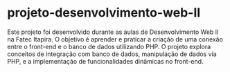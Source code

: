 # projeto-desenvolvimento-web-II
Este projeto foi desenvolvido durante as aulas de Desenvolvimento Web II na Fatec Itapira. O objetivo é aprender e praticar a criação de uma conexão entre o front-end e o banco de dados utilizando PHP. O projeto explora conceitos de integração com banco de dados, manipulação de dados via PHP, e a implementação de funcionalidades dinâmicas no front-end.
